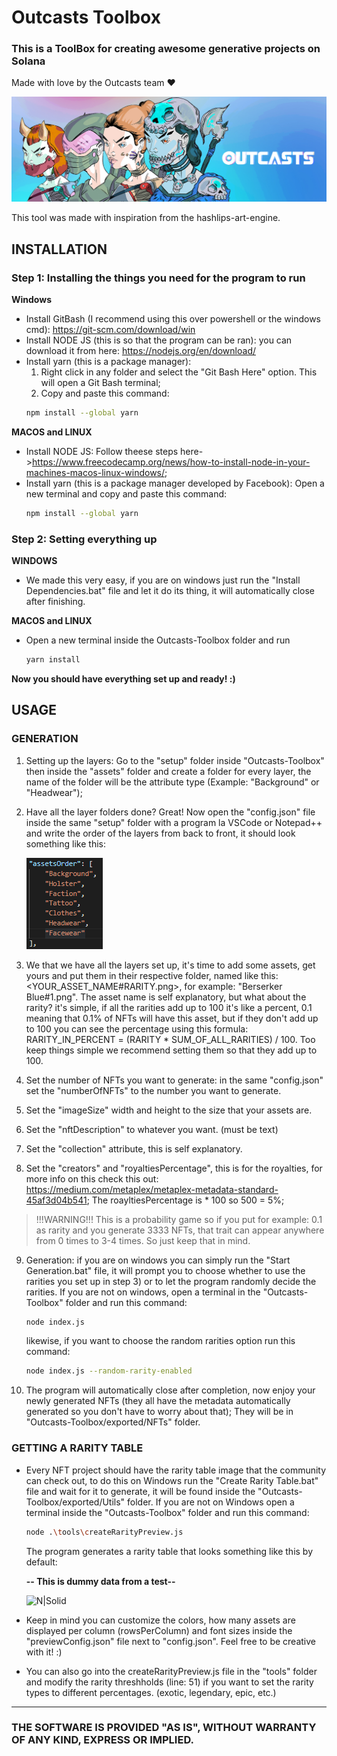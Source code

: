 # Outcasts Toolbox
### This is a ToolBox for creating awesome generative projects on Solana
Made with love by the Outcasts team ❤️

![N|Solid](https://raw.githubusercontent.com/OutcastsNFT/outcasts-toolbox/master/exampleImages/banner.jpeg?token=AWPD7XUIYT7LF2ZJHZSACCLBUOWA6)

This tool was made with inspiration from the hashlips-art-engine.
## INSTALLATION
### Step 1: Installing the things you need for the program to run
**Windows**
- Install GitBash (I recommend using this over powershell or the windows cmd): https://git-scm.com/download/win
- Install NODE JS (this is so that the program can be ran): you can download it from here: https://nodejs.org/en/download/
- Install yarn (this is a package manager): 
    1) Right click in any folder and select the "Git Bash Here" option. This will open a Git Bash terminal;
    2) Copy and paste this command:
    ```sh
    npm install --global yarn
    ```

**MACOS and LINUX**
- Install NODE JS: Follow theese steps here->https://www.freecodecamp.org/news/how-to-install-node-in-your-machines-macos-linux-windows/;
- Install yarn (this is a package manager developed by Facebook): Open a new terminal and copy and paste this command:
    ```sh
    npm install --global yarn
    ```

### Step 2: Setting everything up
**WINDOWS**
- We made this very easy, if you are on windows just run the "Install Dependencies.bat" file and let it do its thing, it will automatically close after finishing.

**MACOS and LINUX**
- Open a new terminal inside the Outcasts-Toolbox folder and run
    ```sh
    yarn install
    ```

**Now you should have everything set up and ready! :)**

## USAGE
### GENERATION

1) Setting up the layers: Go to the "setup" folder inside "Outcasts-Toolbox" then inside the "assets" folder and create a folder for every layer, the name of the folder will be the attribute type (Example: "Background" or "Headwear");

2) Have all the layer folders done? Great! Now open the "config.json" file inside the same "setup" folder with a program la VSCode or Notepad++ and write the order of the layers from back to front,
	it should look something like this:

    ![N|Solid](https://raw.githubusercontent.com/OutcastsNFT/outcasts-toolbox/master/exampleImages/layersOrder.PNG?token=AWPD7XQ3S3WDGHOJBMXGRJDBUOWBK)

3) We that we have all the layers set up, it's time to add some assets, get yours and put them in their respective folder, named like this: <YOUR_ASSET_NAME#RARITY.png>, for example: "Berserker Blue#1.png".
	The asset name is self explanatory, but what about the rarity? it's simple, if all the rarities add up to 100 it's like a percent, 0.1 meaning that 0.1% of NFTs will have this asset, but if they don't add up to 100 you can see
	the percentage using this formula: RARITY_IN_PERCENT = (RARITY * SUM_OF_ALL_RARITIES) / 100. Too keep things simple we recommend setting them so that they add up to 100.
	
4) Set the number of NFTs you want to generate: in the same "config.json" set the "numberOfNFTs" to the number you want to generate.

5) Set the "imageSize" width and height to the size that your assets are.

6) Set the "nftDescription" to whatever you want. (must be text)

7) Set the "collection" attribute, this is self explanatory.

8) Set the "creators" and "royaltiesPercentage", this is for the royalties, for more info on this check this out: https://medium.com/metaplex/metaplex-metadata-standard-45af3d04b541; The roayltiesPercentage is * 100 so 500 = 5%;

> !!!WARNING!!!
> 	This is a probability game so if you put for example: 0.1 as rarity and you generate 3333 NFTs, that trait can appear anywhere from 0 times to 3-4 times. So just keep that in mind.

9) Generation: if you are on windows you can simply run the "Start Generation.bat" file, it will prompt you to choose whether to use the rarities you set up in step 3) or to let the program randomly decide the rarities.
	If you are not on windows, open a terminal in the "Outcasts-Toolbox" folder and run this command:
	```sh
	node index.js
	```
	likewise, if you want to choose the random rarities option run this command:
	```sh
	node index.js --random-rarity-enabled
	```
	
10) The program will automatically close after completion, now enjoy your newly generated NFTs (they all have the metadata automatically generated so you don't have to worry about that); They will be in "Outcasts-Toolbox/exported/NFTs" folder.

### GETTING A RARITY TABLE
- Every NFT project should have the rarity table image that the community can check out, to do this on Windows run the "Create Rarity Table.bat" file and wait for it to generate, it will be found inside the "Outcasts-Toolbox/exported/Utils" folder. If you are not on Windows open a terminal inside the "Outcasts-Toolbox" folder and run this command:
    ```sh
    node .\tools\createRarityPreview.js 
    ```
    The program generates a rarity table that looks something like this by default:

    **-- This is dummy data from a test--**

    ![N|Solid](https://raw.githubusercontent.com/OutcastsNFT/outcasts-toolbox/master/exampleImages/rarityPreview.png?token=AWPD7XRRLTHOGAXCFHUZDS3BUOWBY)
    
- Keep in mind you can customize the colors, how many assets are displayed per column (rowsPerColumn) and font sizes inside the "previewConfig.json" file next to "config.json". Feel free to be creative with it! :)
- You can also go into the createRarityPreview.js file in the "tools" folder and modify the rarity threshholds (line: 51) if you want to set the rarity types to different percentages. (exotic, legendary, epic, etc.)
****
### THE SOFTWARE IS PROVIDED "AS IS", WITHOUT WARRANTY OF ANY KIND, EXPRESS OR IMPLIED.


